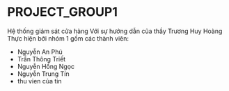 # PROJECT_GROUP1
Hệ thống giám sát cửa hàng
Với sự hướng dẫn của thầy Trương Huy Hoàng
Thực hiện bởi nhóm 1 gồm các thành viên:
- Nguyễn An Phú
- Trần Thông Triết
- Nguyễn Hồng Ngọc
- Nguyễn Trung Tín
- thu vien của tin